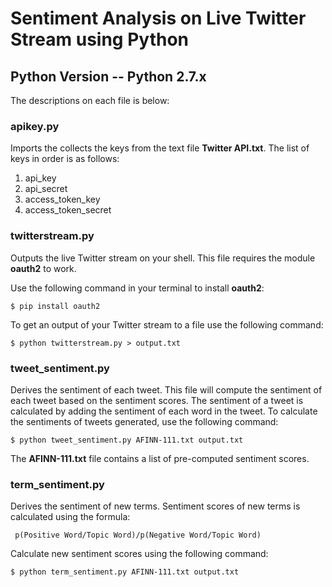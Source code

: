 # Sentiment Analysis on Live Twitter Stream using Python

## Python Version -- Python 2.7.x

The descriptions on each file is below:

### apikey.py

Imports the collects the keys from the text file **Twitter API.txt**. The list of keys in order is as follows:

1. api_key
2. api_secret
3. access_token_key
4. access_token_secret

### twitterstream.py

Outputs the live Twitter stream on your shell. This file requires the module **oauth2** to work.

Use the following command in your terminal to install **oauth2**:

```
$ pip install oauth2
```

To get an output of your Twitter stream to a file use the following command:

```
$ python twitterstream.py > output.txt
```

### tweet_sentiment.py

Derives the sentiment of each tweet. This file will compute the sentiment of each tweet based on the sentiment scores. The sentiment of a tweet is calculated by adding the sentiment of each word in the tweet.
To calculate the sentiments of tweets generated, use the following command:

```
$ python tweet_sentiment.py AFINN-111.txt output.txt
```

The **AFINN-111.txt** file contains a list of pre-computed sentiment scores.

### term_sentiment.py

Derives the sentiment of new terms. Sentiment scores of new terms is calculated using the formula:

```
 p(Positive Word/Topic Word)/p(Negative Word/Topic Word)
```

Calculate new sentiment scores using the following command:

```
$ python term_sentiment.py AFINN-111.txt output.txt
```
